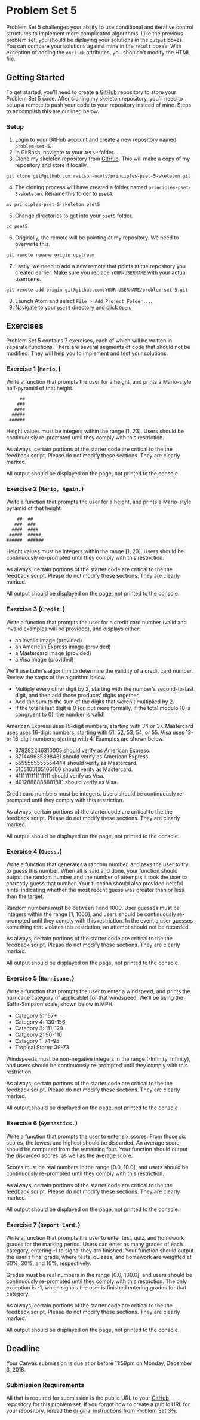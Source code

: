 # Problem Set 5

Problem Set 5 challenges your ability to use conditional and iterative control structures to implement more complicated algorithms. Like the previous problem set, you should be diplaying your solutions in the `output` boxes. You can compare your solutions against mine in the `result` boxes. With exception of adding the `onclick` attributes, you shouldn't modify the HTML file.

## Getting Started

To get started, you'll need to create a [GitHub](https://github.com/) repository to store your Problem Set 5 code. After cloning my skeleton repository, you'll need to setup a remote to push your code to your repository instead of mine. Steps to accomplish this are outlined below.

### Setup

01. Login to your [GitHub](https://github.com/) account and create a new repository named `problem-set-5`.
02. In GitBash, navigate to your `APCSP` folder.
03. Clone my skeleton repository from [GitHub](https://github.com/). This will make a copy of my repository and store it locally.
```
git clone git@github.com:rwilson-ucvts/principles-pset-5-skeleton.git
```
04. The cloning process will have created a folder named `principles-pset-5-skeleton`. Rename this folder to `pset4`.
```
mv principles-pset-5-skeleton pset5
```
05. Change directories to get into your `pset5` folder.
```
cd pset5
```
06. Originally, the remote will be pointing at my repository. We need to overwrite this.
```
git remote rename origin upstream
```
07. Lastly, we need to add a new remote that points at the repository you created earlier. Make sure you replace `YOUR-USERNAME` with your actual username.
```
git remote add origin git@github.com:YOUR-USERNAME/problem-set-5.git
```
08. Launch Atom and select `File > Add Project Folder...`.
09. Navigate to your `pset5` directory and click `Open`.

## Exercises

Problem Set 5 contains 7 exercises, each of which will be written in separate functions. There are several segments of code that should not be modified. They will help you to implement and test your solutions.

### Exercise 1 (`Mario.`)

Write a function that prompts the user for a height, and prints a Mario-style half-pyramid of that height.
```
     ##
    ###
   ####
  #####
 ######
 ```
Height values must be integers within the range [1, 23]. Users should be continuously re-prompted until they comply with this restriction.

As always, certain portions of the starter code are critical to the the feedback script. Please do not modify these sections. They are clearly marked.

All output should be displayed on the page, not printed to the console.

### Exercise 2 (`Mario, Again.`)

Write a function that prompts the user for a height, and prints a Mario-style pyramid of that height.
```
    ##  ##
   ###  ###
  ####  ####
 #####  #####
######  ######
```
Height values must be integers within the range [1, 23]. Users should be continuously re-prompted until they comply with this restriction.

As always, certain portions of the starter code are critical to the the feedback script. Please do not modify these sections. They are clearly marked.

All output should be displayed on the page, not printed to the console.

### Exercise 3 (`Credit.`)

Write a function that prompts the user for a credit card number (valid and invalid examples will be provided), and displays either:
* an invalid image (provided)
* an American Express image (provided)
* a Mastercard image (provided)
* a Visa image (provided)

We'll use Luhn's algorithm to determine the validity of a credit card number. Review the steps of the algorithm below.

* Multiply every other digit by 2, starting with the number’s second-to-last digit, and then add those products' digits together.
* Add the sum to the sum of the digits that weren’t multiplied by 2.
* If the total’s last digit is 0 (or, put more formally, if the total modulo 10 is congruent to 0), the number is valid!

American Express uses 15-digit numbers, starting with 34 or 37. Mastercard uses uses 16-digit numbers, starting with 51, 52, 53, 54,
or 55. Visa uses 13- or 16-digit numbers, starting with 4. Examples are shown below.

* 378282246310005 should verify as American Express.
* 371449635398431 should verify as American Express.
* 5555555555554444 should verify as Mastercard.
* 5105105105105100 should verify as Mastercard.
* 4111111111111111 should verify as Visa.
* 4012888888881881 should verify as Visa.

Credit card numbers must be integers. Users should be continuously re-prompted until they comply with this restriction.

As always, certain portions of the starter code are critical to the the feedback script. Please do not modify these sections. They are clearly marked.

All output should be displayed on the page, not printed to the console.

### Exercise 4 (`Guess.`)

Write a function that generates a random number, and asks the user to try to guess this number. When all is said and done, your function should output the random number and the number of attempts it took the user to correctly guess that number. Your function should also provided helpful hints, indicating whether the most recent guess was greater than or less than the target.

Random numbers must be between 1 and 1000. User guesses must be integers within the range [1, 1000], and users should be continuously re-prompted until they comply with this restriction. In the event a user guesses something that violates this restriction, an attempt should not be recorded.

As always, certain portions of the starter code are critical to the the feedback script. Please do not modify these sections. They are clearly marked.

All output should be displayed on the page, not printed to the console.

### Exercise 5 (`Hurricane.`)

Write a function that prompts the user to enter a windspeed, and prints the hurricane category (if applicable) for that windspeed. We'll be using the Saffir-Simpson scale, shown below in MPH.

* Category 5: 157+
* Category 4: 130-156
* Category 3: 111-129
* Catgeory 2: 96-110
* Category 1: 74-95
* Tropical Storm: 39-73

Windspeeds must be non-negative integers in the range (-Infinity, Infinity), and users should be continuously re-prompted until they comply with this restriction.

As always, certain portions of the starter code are critical to the the feedback script. Please do not modify these sections. They are clearly marked.

All output should be displayed on the page, not printed to the console.

### Exercise 6 (`Gymnastics.`)

Write a function that prompts the user to enter six scores. From those six scores, the lowest and highest should be discarded. An average score should be computed from the remaining four. Your function should output the discarded scores, as well as the average score.

Scores must be real numbers in the range [0.0, 10.0], and users should be continuously re-prompted until they comply with this restriction.

As always, certain portions of the starter code are critical to the the feedback script. Please do not modify these sections. They are clearly marked.

All output should be displayed on the page, not printed to the console.

### Exercise 7 (`Report Card.`)

Write a function that prompts the user to enter test, quiz, and homework grades for the marking period. Users can enter as many grades of each category, entering -1 to signal they are finished. Your function should output the user's final grade, where tests, quizzes, and homework are weighted at 60%, 30%, and 10%, respectively.

Grades must be real numbers in the range [0.0, 100.0], and users should be continuously re-prompted until they comply with this restriction. The only exception is -1, which signals the user is finished entering grades for that category.

As always, certain portions of the starter code are critical to the the feedback script. Please do not modify these sections. They are clearly marked.

All output should be displayed on the page, not printed to the console.

## Deadline

Your Canvas submission is due at or before 11:59pm on Monday, December 3, 2018.

### Submission Requirements

All that is required for submission is the public URL to your [GitHub](https://github.com/) repository for this problem set. If you forgot how to create a public URL for your repository, reread the [original instructions from Problem Set 3¾](https://canvas.instructure.com/courses/1408038/pages/github-pages?module_item_id=19614011).
